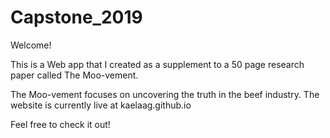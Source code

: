 # Capstone_2019

Welcome!

This is a Web app that I created as a supplement to a 50 page research paper called The Moo-vement.

The Moo-vement focuses on uncovering the truth in the beef industry.
The website is currently live at kaelaag.github.io

Feel free to check it out!
